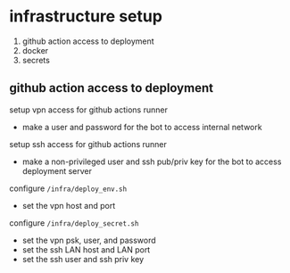 # infrastructure setup
1. github action access to deployment
2. docker
3. secrets

## github action access to deployment
setup vpn access for github actions runner
* make a user and password for the bot to access internal network

setup ssh access for github actions runner
* make a non-privileged user and ssh pub/priv key for the bot to access deployment server

configure `/infra/deploy_env.sh`
* set the vpn host and port

configure `/infra/deploy_secret.sh`
* set the vpn psk, user, and password
* set the ssh LAN host and LAN port
* set the ssh user and ssh priv key



